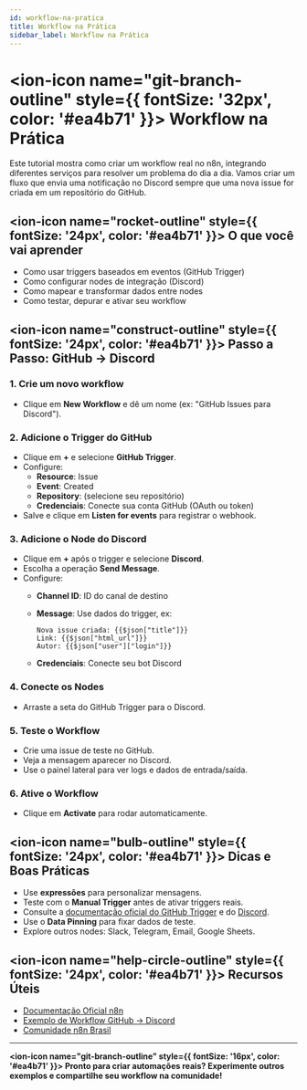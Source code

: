 ```yaml
---
id: workflow-na-pratica
title: Workflow na Prática
sidebar_label: Workflow na Prática
---
```


# <ion-icon name="git-branch-outline" style={{ fontSize: '32px', color: '#ea4b71' }}></ion-icon> Workflow na Prática

Este tutorial mostra como criar um workflow real no n8n, integrando diferentes serviços para resolver um problema do dia a dia. Vamos criar um fluxo que envia uma notificação no Discord sempre que uma nova issue for criada em um repositório do GitHub.

## <ion-icon name="rocket-outline" style={{ fontSize: '24px', color: '#ea4b71' }}></ion-icon> O que você vai aprender

- Como usar triggers baseados em eventos (GitHub Trigger)
- Como configurar nodes de integração (Discord)
- Como mapear e transformar dados entre nodes
- Como testar, depurar e ativar seu workflow

## <ion-icon name="construct-outline" style={{ fontSize: '24px', color: '#ea4b71' }}></ion-icon> Passo a Passo: GitHub → Discord

### 1. Crie um novo workflow

- Clique em **New Workflow** e dê um nome (ex: "GitHub Issues para Discord").

### 2. Adicione o Trigger do GitHub

- Clique em **+** e selecione **GitHub Trigger**.
- Configure:
  - **Resource**: Issue
  - **Event**: Created
  - **Repository**: (selecione seu repositório)
  - **Credenciais**: Conecte sua conta GitHub (OAuth ou token)
- Salve e clique em **Listen for events** para registrar o webhook.

### 3. Adicione o Node do Discord

- Clique em **+** após o trigger e selecione **Discord**.
- Escolha a operação **Send Message**.
- Configure:
  - **Channel ID**: ID do canal de destino
  - **Message**: Use dados do trigger, ex:

    ```
    Nova issue criada: {{$json["title"]}}
    Link: {{$json["html_url"]}}
    Autor: {{$json["user"]["login"]}}
    ```

  - **Credenciais**: Conecte seu bot Discord

### 4. Conecte os Nodes

- Arraste a seta do GitHub Trigger para o Discord.

### 5. Teste o Workflow

- Crie uma issue de teste no GitHub.
- Veja a mensagem aparecer no Discord.
- Use o painel lateral para ver logs e dados de entrada/saída.

### 6. Ative o Workflow

- Clique em **Activate** para rodar automaticamente.

## <ion-icon name="bulb-outline" style={{ fontSize: '24px', color: '#ea4b71' }}></ion-icon> Dicas e Boas Práticas

- Use **expressões** para personalizar mensagens.
- Teste com o **Manual Trigger** antes de ativar triggers reais.
- Consulte a [documentação oficial do GitHub Trigger](https://docs.n8n.io/integrations/builtin/app-nodes/github/#trigger) e do [Discord](https://docs.n8n.io/integrations/builtin/app-nodes/discord/).
- Use o **Data Pinning** para fixar dados de teste.
- Explore outros nodes: Slack, Telegram, Email, Google Sheets.

## <ion-icon name="help-circle-outline" style={{ fontSize: '24px', color: '#ea4b71' }}></ion-icon> Recursos Úteis

- [Documentação Oficial n8n](https://docs.n8n.io/)
- [Exemplo de Workflow GitHub → Discord](https://n8n.io/workflows/1342)
- [Comunidade n8n Brasil](https://discord.gg/n8nbrasil)

---

**<ion-icon name="git-branch-outline" style={{ fontSize: '16px', color: '#ea4b71' }}></ion-icon> Pronto para criar automações reais? Experimente outros exemplos e compartilhe seu workflow na comunidade!**
